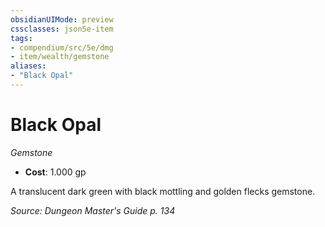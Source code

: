 ```yaml
---
obsidianUIMode: preview
cssclasses: json5e-item
tags:
- compendium/src/5e/dmg
- item/wealth/gemstone
aliases: 
- "Black Opal"
---
```

# Black Opal
*Gemstone*  

- **Cost**: 1.000 gp

A translucent dark green with black mottling and golden flecks gemstone.

*Source: Dungeon Master's Guide p. 134*